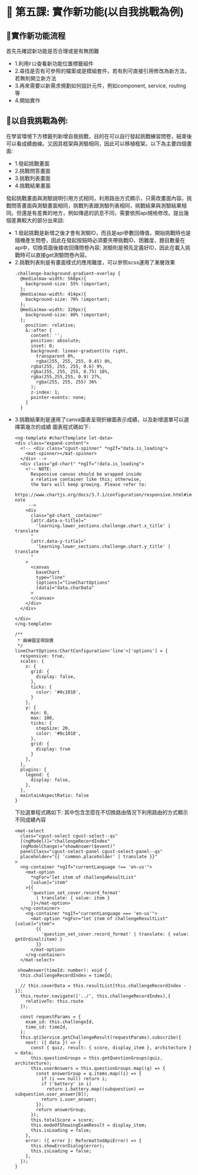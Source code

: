 
# 📌 第五課: 實作新功能(以自我挑戰為例)

## 📌**實作新功能流程**
首先先確認新功能是否合理或是有無困難
- 1.利用`F12`查看新功能位置標籤組件
- 2.尋找是否有可參照的檔案或是模組套件，若有則可直接引用修改為新方法，若無則開立新方法
- 3.再來需要以新需求規劃如何設計元件，例如component, service, routing 等
- 4.開始實作

## 📌**以自我挑戰為例:**
在學習環境下方標籤列新增自我挑戰，目的在可以自行發起挑戰練習問卷，結束後可以看成績曲線。又因其框架與測驗相同，因此可以移植框架。以下為主要四個畫面:
- 1.發起挑戰畫面
- 2.挑戰問答畫面
- 3.挑戰列表畫面
- 4.挑戰結果畫面

發起挑戰畫面與測驗說明引用方式相同，利用路由方式顯示，只需改畫面內容。挑戰問答畫面與測驗畫面相同，挑戰列表跟測驗列表相同，挑戰結果與測驗結果相同。但還是有差異的地方，例如傳遞的訊息不同，需要依照api規格修改。提出幾個差異較大的部分出來談:
- 1.發起挑戰是新增之後才會有測驗ID，而且是api參數回傳值，開始挑戰時也是隨機產生問卷，因此在發起按鈕時必須要夾帶挑戰ID、困難度、題目數量在api中，切換頁面後接收回傳問卷內容; 測驗則是預先定義好ID，因此在載入挑戰時可以直接get測驗問卷內容。
- 2.挑戰列表則是有畫面樣式的應用難度，可以參照scss運用了漸層效果
  ```
  .challenge-background.gradient-overlay {
    @media(max-width: 568px){
      background-size: 55% !important;
    };
    @media(max-width: 414px){
      background-size: 70% !important;
    };
    @media(max-width: 320px){
      background-size: 80% !important;
    };
      position: relative;
      &::after {
        content: '';
        position: absolute;
        inset: 0;
        background: linear-gradient(to right,
          transparent 0%,
          rgba(255, 255, 255, 0.45) 0%,
        rgba(255, 255, 255, 0.6) 9%,
        rgba(255, 255, 255, 0.75) 18%,
        rgba(255,255,255, 0.9) 27%,
          rgba(255, 255, 255) 36%
        );
        z-index: 1;
        pointer-events: none;
      }
    }
  ```
- 3.挑戰結果則是運用了canva圖表呈現折線圖表示成績，以及新增選單可以選擇第幾次的成績
  圖表程式碼如下:
  ```
  <ng-template #chartTemplate let-data>
  <div class="expand-content">
    <!-- <div class="cgust-spinner" *ngIf="data.is_loading">
      <mat-spinner></mat-spinner>
    </div> -->
    <div class="gd-chart" *ngIf="!data.is_loading">
      <!-- NOTE:
        Responsive canvas should be wrapped inside
        a relative container like this; otherwise,
        the bars will keep growing. Please refer to:
        https://www.chartjs.org/docs/3.7.1/configuration/responsive.html#important-note
       -->
      <div
        class="gd-chart__container"
        [attr.data-x-title]="
          'learning.lower_sections.challenge.chart.x_title' | translate
        "
        [attr.data-y-title]="
          'learning.lower_sections.challenge.chart.y_title' | translate
        "
      >
        <canvas
          baseChart
          type="line"
          [options]="lineChartOptions"
          [data]="data.charData"
        >
        </canvas>
      </div>
    </div>

  </div>
  </ng-template>
  ```
  ```
  /**
   * 曲線圖呈現設置
   */
  lineChartOptions:ChartConfiguration<'line'>['options'] = {
    responsive: true,
    scales: {
      x: {
        grid: {
          display: false,
        },
        ticks: {
          color: '#0c1018',
        }
      },
      y: {
        min: 0,
        max: 100,
        ticks: {
          stepSize: 20,
          color: '#0c1018',
        },
        grid: {
          display: true
        }
      },
    },
    plugins: {
      legend: {
        display: false,
      },
    },
    maintainAspectRatio: false
  }
  ```
  下拉選單程式碼如下: 其中包含怎麼在不切換路由情況下利用路由的方式顯示不同成績內容
  ```
  <mat-select
    class="cgust-select cgust-select--qs"
    [(ngModel)]="challengeRecordIndex"
    (ngModelChange)="showAnswer($event)"
    panelClass="cgust-select-panel cgust-select-panel--qs"
    placeholder="{{ 'common.placeholder' | translate }}"
  >
    <ng-container *ngIf="currentLanguage !== 'en-us'">
      <mat-option
        *ngFor="let item of challengeResultList"
        [value]="item"
      >{{
        'question_set_cover.record_format'
          | translate: { value: item }
        }}</mat-option>
    </ng-container>
      <ng-container *ngIf="currentLanguage === 'en-us'">
        <mat-option *ngFor="let item of challengeResultList" [value]="item">
          {{
            'question_set_cover.record_format' | translate: { value: getOrdinal(item) }
          }}
        </mat-option>
      </ng-container>
    </mat-select>
  ```
  ```
   showAnswer(timeId: number): void {
    this.challengeRecordIndex = timeId;

    // this.coverData = this.resultList[this.challengeRecordIndex - 1];
    this.router.navigate(['../', this.challengeRecordIndex],{
      relativeTo: this.route
    });

    const requestParams = {
      exam_id: this.challengeId,
      time_id: timeId,
    };
    this.qtiService.getChallengeResult(requestParams).subscribe({
      next: ({ data }) => {
        const { quiz, result: { score, display_item }, architecture } = data;
        this.questionGroups = this.getQuestionGroups(quiz, architecture);
        this.userAnswers = this.questionGroups.map((q) => {
          const answerGroup = q.items.map((i) => {
            if (i === null) return i;
            if ('battery' in i)
              return i.battery.map((subquestion) => subquestion.user_answer[0]);
            return i.user_answer;
          });
          return answerGroup;
        });
        this.totalScore = score;
        this.modeOfShowingExamResult = display_item;
        this.isLoading = false;
      },
      error: ({ error }: ReformattedApiError) => {
        this.showErrorDialog(error);
        this.isLoading = false;
      },
    });
  }
  ```
